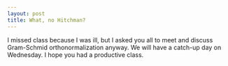 ```yaml
---
layout: post
title: What, no Hitchman?
---
```


I missed class because I was ill, but I asked you all to meet and discuss
Gram-Schmid orthonormalization anyway. We will have a catch-up day on Wednesday.
I hope you had a productive class.
